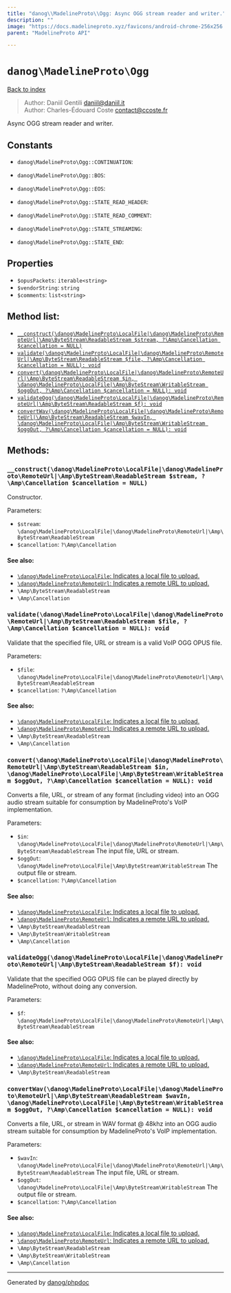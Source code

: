 ```yaml
---
title: "danog\\MadelineProto\\Ogg: Async OGG stream reader and writer."
description: ""
image: "https://docs.madelineproto.xyz/favicons/android-chrome-256x256.png"
parent: "MadelineProto API"

---
```

# `danog\MadelineProto\Ogg`
[Back to index](../../index.html)

> Author: Daniil Gentili <daniil@daniil.it>  
> Author: Charles-Édouard Coste <contact@ccoste.fr>  
  

Async OGG stream reader and writer.  




## Constants
* `danog\MadelineProto\Ogg::CONTINUATION`: 

* `danog\MadelineProto\Ogg::BOS`: 

* `danog\MadelineProto\Ogg::EOS`: 

* `danog\MadelineProto\Ogg::STATE_READ_HEADER`: 

* `danog\MadelineProto\Ogg::STATE_READ_COMMENT`: 

* `danog\MadelineProto\Ogg::STATE_STREAMING`: 

* `danog\MadelineProto\Ogg::STATE_END`: 

## Properties
* `$opusPackets`: `iterable<string>` 
* `$vendorString`: `string` 
* `$comments`: `list<string>` 

## Method list:
* [`__construct(\danog\MadelineProto\LocalFile|\danog\MadelineProto\RemoteUrl|\Amp\ByteStream\ReadableStream $stream, ?\Amp\Cancellation $cancellation = NULL)`](#__construct)
* [`validate(\danog\MadelineProto\LocalFile|\danog\MadelineProto\RemoteUrl|\Amp\ByteStream\ReadableStream $file, ?\Amp\Cancellation $cancellation = NULL): void`](#validate)
* [`convert(\danog\MadelineProto\LocalFile|\danog\MadelineProto\RemoteUrl|\Amp\ByteStream\ReadableStream $in, \danog\MadelineProto\LocalFile|\Amp\ByteStream\WritableStream $oggOut, ?\Amp\Cancellation $cancellation = NULL): void`](#convert)
* [`validateOgg(\danog\MadelineProto\LocalFile|\danog\MadelineProto\RemoteUrl|\Amp\ByteStream\ReadableStream $f): void`](#validateogg)
* [`convertWav(\danog\MadelineProto\LocalFile|\danog\MadelineProto\RemoteUrl|\Amp\ByteStream\ReadableStream $wavIn, \danog\MadelineProto\LocalFile|\Amp\ByteStream\WritableStream $oggOut, ?\Amp\Cancellation $cancellation = NULL): void`](#convertwav)

## Methods:
### `__construct(\danog\MadelineProto\LocalFile|\danog\MadelineProto\RemoteUrl|\Amp\ByteStream\ReadableStream $stream, ?\Amp\Cancellation $cancellation = NULL)`

Constructor.


Parameters:

* `$stream`: `\danog\MadelineProto\LocalFile|\danog\MadelineProto\RemoteUrl|\Amp\ByteStream\ReadableStream`   
* `$cancellation`: `?\Amp\Cancellation`   


#### See also: 
* [`\danog\MadelineProto\LocalFile`: Indicates a local file to upload.](../../danog/MadelineProto/LocalFile.html)
* [`\danog\MadelineProto\RemoteUrl`: Indicates a remote URL to upload.](../../danog/MadelineProto/RemoteUrl.html)
* `\Amp\ByteStream\ReadableStream`
* `\Amp\Cancellation`




### `validate(\danog\MadelineProto\LocalFile|\danog\MadelineProto\RemoteUrl|\Amp\ByteStream\ReadableStream $file, ?\Amp\Cancellation $cancellation = NULL): void`

Validate that the specified file, URL or stream is a valid VoIP OGG OPUS file.


Parameters:

* `$file`: `\danog\MadelineProto\LocalFile|\danog\MadelineProto\RemoteUrl|\Amp\ByteStream\ReadableStream`   
* `$cancellation`: `?\Amp\Cancellation`   


#### See also: 
* [`\danog\MadelineProto\LocalFile`: Indicates a local file to upload.](../../danog/MadelineProto/LocalFile.html)
* [`\danog\MadelineProto\RemoteUrl`: Indicates a remote URL to upload.](../../danog/MadelineProto/RemoteUrl.html)
* `\Amp\ByteStream\ReadableStream`
* `\Amp\Cancellation`




### `convert(\danog\MadelineProto\LocalFile|\danog\MadelineProto\RemoteUrl|\Amp\ByteStream\ReadableStream $in, \danog\MadelineProto\LocalFile|\Amp\ByteStream\WritableStream $oggOut, ?\Amp\Cancellation $cancellation = NULL): void`

Converts a file, URL, or stream of any format (including video) into an OGG audio stream suitable for consumption by MadelineProto's VoIP implementation.


Parameters:

* `$in`: `\danog\MadelineProto\LocalFile|\danog\MadelineProto\RemoteUrl|\Amp\ByteStream\ReadableStream` The input file, URL or stream.  
* `$oggOut`: `\danog\MadelineProto\LocalFile|\Amp\ByteStream\WritableStream` The output file or stream.  
* `$cancellation`: `?\Amp\Cancellation`   


#### See also: 
* [`\danog\MadelineProto\LocalFile`: Indicates a local file to upload.](../../danog/MadelineProto/LocalFile.html)
* [`\danog\MadelineProto\RemoteUrl`: Indicates a remote URL to upload.](../../danog/MadelineProto/RemoteUrl.html)
* `\Amp\ByteStream\ReadableStream`
* `\Amp\ByteStream\WritableStream`
* `\Amp\Cancellation`




### `validateOgg(\danog\MadelineProto\LocalFile|\danog\MadelineProto\RemoteUrl|\Amp\ByteStream\ReadableStream $f): void`

Validate that the specified OGG OPUS file can be played directly by MadelineProto, without doing any conversion.


Parameters:

* `$f`: `\danog\MadelineProto\LocalFile|\danog\MadelineProto\RemoteUrl|\Amp\ByteStream\ReadableStream`   


#### See also: 
* [`\danog\MadelineProto\LocalFile`: Indicates a local file to upload.](../../danog/MadelineProto/LocalFile.html)
* [`\danog\MadelineProto\RemoteUrl`: Indicates a remote URL to upload.](../../danog/MadelineProto/RemoteUrl.html)
* `\Amp\ByteStream\ReadableStream`




### `convertWav(\danog\MadelineProto\LocalFile|\danog\MadelineProto\RemoteUrl|\Amp\ByteStream\ReadableStream $wavIn, \danog\MadelineProto\LocalFile|\Amp\ByteStream\WritableStream $oggOut, ?\Amp\Cancellation $cancellation = NULL): void`

Converts a file, URL, or stream in WAV format @ 48khz into an OGG audio stream suitable for consumption by MadelineProto's VoIP implementation.


Parameters:

* `$wavIn`: `\danog\MadelineProto\LocalFile|\danog\MadelineProto\RemoteUrl|\Amp\ByteStream\ReadableStream` The input file, URL or stream.  
* `$oggOut`: `\danog\MadelineProto\LocalFile|\Amp\ByteStream\WritableStream` The output file or stream.  
* `$cancellation`: `?\Amp\Cancellation`   


#### See also: 
* [`\danog\MadelineProto\LocalFile`: Indicates a local file to upload.](../../danog/MadelineProto/LocalFile.html)
* [`\danog\MadelineProto\RemoteUrl`: Indicates a remote URL to upload.](../../danog/MadelineProto/RemoteUrl.html)
* `\Amp\ByteStream\ReadableStream`
* `\Amp\ByteStream\WritableStream`
* `\Amp\Cancellation`




---
Generated by [danog/phpdoc](https://phpdoc.daniil.it)
